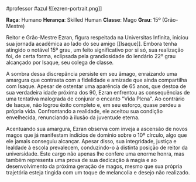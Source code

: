 #professor #azul
![[ezren-portrait.png]]

**Raça**: Humano
**Herança**: Skilled Human
**Classe**: Mago
**Grau**: 15º (Grão-Mestre)

Reitor e Grão-Mestre Ezran, figura respeitada na Universitas Infinita, iniciou sua jornada acadêmica ao lado do seu amigo [[Isaque]]. Embora tenha atingido o notável 15º grau, um feito significativo por si só, sua realização foi, de certa forma, eclipsada pela grandiosidade do lendário 22º grau alcançado por Isaque, seu colega de classe. 

A sombra dessa discrepância persiste em seu âmago, enraizando uma amargura que contrasta com a fidelidade e amizade que ainda compartilha com Isaque. Apesar de ostentar uma aparência de 65 anos, que destoa de sua verdadeira idade próxima dos 90, Ezran enfrentou as consequências de uma tentativa malograda de conjurar o encanto "Vida Plena". Ao contrário de Isaque, não logrou êxito completo e, em seu esforço, quase perdeu a própria vida. Confrontando a realidade, ele aceitou sua condição envelhecida, renunciando à ilusão da juventude eterna. 

Acentuando sua amargura, Ezran observa com inveja a ascensão de novos magos que já manifestam indícios de domínio sobre o 10º círculo, algo que ele jamais conseguiu alcançar. Apesar disso, sua integridade, justiça e lealdade à escola prevalecem, conduzindo-o à distinta posição de reitor da universidade. Este cargo não apenas lhe confere uma enorme honra, mas também representa uma prova de sua dedicação à magia e ao desenvolvimento da próxima geração de magos, mesmo que sua própria trajetória esteja tingida com um toque de melancolia e desejo não realizado.